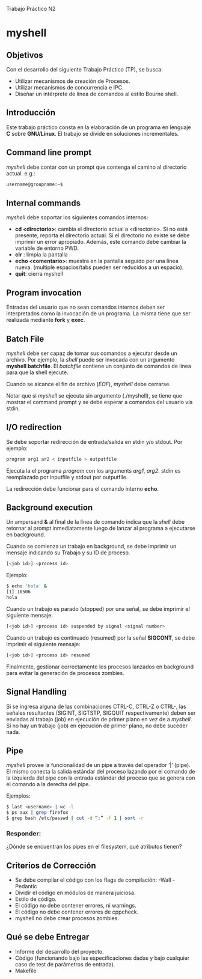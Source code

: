 Trabajo Práctico N2

# myshell

## Objetivos 
Con el desarrollo del siguiente Trabajo Práctico (TP), se busca:
- Utilizar mecanismos de creación de Procesos.
- Utilizar mecanismos de concurrencia e IPC.
- Diseñar un intérprete de línea de comandos al estilo Bourne shell.

## Introducción
Este trabajo práctico consta en la elaboración de un programa en lenguaje **C** sobre **GNU/Linux**. El trabajo se divide en soluciones incrementales.

## Command line prompt
_myshell_ debe contar con un prompt que contenga el camino al directorio actual. e.g.: 
```Bash
username@groupname:~$
```

## Internal commands
_myshell_ debe soportar los siguientes comandos internos:
- **cd \<directorio\>**: cambia el directorio actual a \<directorio\>. Si <directory> no está presente, reporta el directorio actual. Si el directorio no existe se debe imprimir un error apropiado. Además, este comando debe cambiar la variable de entorno PWD.
- **clr** : limpia la pantalla
- **echo \<comentario\>**: muestra <comentario> en la pantalla seguido por una línea nueva. (multiple espacios/tabs pueden ser reducidos a un espacio).
- **quit**:  cierra myshell

## Program invocation
Entradas del usuario que no sean comandos internos deben ser interpretados como la invocación de un programa. La misma tiene que ser realizada mediante **fork** y **exec**.

## Batch File
_myshell_ debe ser capaz de tomar sus comandos a ejecutar desde un archivo. Por ejemplo, la _shell_ puede ser invocada con un argumento **myshell batchfile**. El _batchfile_ contiene un conjunto de comandos de línea para que la shell ejecute. 

Cuando se alcance el fin de archivo (_EOF_), _myshell_ debe cerrarse.

Notar que si _myshell_ se ejecuta sin argumento (./myshell), se tiene que mostrar el command prompt y se debe esperar a comandos del usuario vía stdin.

## I/O redirection 
Se debe soportar redirección de entrada/salida en stdin y/o stdout. Por ejemplo:
```Bash
program arg1 ar2 < inputfile > outputfile
```
Ejecuta la el programa _program_ con los arguments _arg1_, _arg2_. stdin es reemplazado por inputfile y stdout por outputfile.

La redirección debe funcionar para el comando interno **echo**.

## Background execution
Un ampersand **&** al final de la línea de comando indica que la _shell_ debe retornar al prompt inmediatamente luego de lanzar al programa a ejecutarse en background.

Cuando se comienza un trabajo en background, se debe imprimir un mensaje indicando su Trabajo y su ID de proceso.
```Bash
[<job id>] <process id>
```
Ejemplo:
```Bash
$ echo 'hola' &
[1] 10506
hola
```
Cuando un trabajo es parado (stopped) por una señal, se debe imprimir el siguiente mensaje:
```Bash
[<job id>] <process id> suspended by signal <signal number>
```
Cuando un trabajo es continuado (resumed) por la señal **SIGCONT**, se debe imprimir el siguiente mensaje:
```Bash
[<job id>] <process id> resumed
```
Finalmente, gestionar correctamente los procesos lanzados en background para evitar la generación de procesos zombies.

## Signal Handling
Si se ingresa alguna de las combinaciones CTRL-C, CTRL-Z o CTRL-\, las señales resultantes (SIGINT, SIGTSTP, SIGQUIT respectivamente) deben ser enviadas al trabajo (job) en ejecución de primer plano en vez de a _myshell_. Si no hay un trabajo (job) en ejecución de primer plano, no debe suceder nada.

## Pipe
_myshell_ provee la funcionalidad de un pipe a través del operador ‘|’ (pipe). El mismo conecta la salida estándar del proceso lazando por el comando de la izquierda del pipe con la entrada estándar del proceso que se genera con el comando a la derecha del pipe.

Ejemplos:
```Bash
$ last <username> | wc -l
$ ps aux | grep firefox
$ grep bash /etc/passwd | cut -d “:” -f 1 | sort -r
```

### Responder:
¿Dónde se encuentran los pipes en el filesystem, qué atributos tienen?

## Criterios de Corrección
- Se debe compilar el código con los flags de compilación: -Wall -Pedantic 
- Dividir el código en módulos de manera juiciosa.
- Estilo de código.
- El código no debe contener errores, ni warnings.
- El código no debe contener errores de cppcheck.
- myshell no debe crear procesos zombies.

## Qué se debe Entregar
- Informe del desarrollo del proyecto.
- Código (funcionando bajo las especificaciones dadas y bajo cualquier caso de test de parámetros de entrada).
- Makefile






